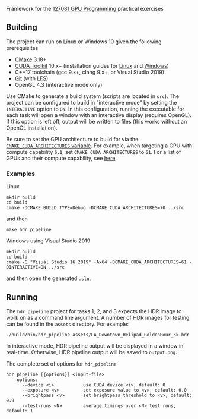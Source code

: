 
Framework for the [127081 GPU Programming][1] practical exercises

## Building

The project can run on Linux or Windows 10 given the following prerequisites

  * [CMake][2] 3.18+
  * [CUDA Toolkit][3] 10.x+ (installation guides for [Linux][4] and [Windows][5])
  * C++17 toolchain (gcc 9.x+, clang 9.x+, or Visual Studio 2019)
  * [Git][6] (with [LFS][7])
  * OpenGL 4.3 (interactive mode only)

Use CMake to generate a build system (scripts are located in `src`).
The project can be configured to build in "interactive mode" by setting the `INTERACTIVE` option to `ON`. In this configuration, running the executable for each task will open a window with an interactive display (requires OpenGL). If this option is left off, output will be written to files (this works without an OpenGL installation).

Be sure to set the GPU architecture to build for via the [`CMAKE_CUDA_ARCHITECTURES` variable][8]. For example, when targeting a GPU with compute capability `6.1`, set `CMAKE_CUDA_ARCHITECTURES` to `61`. For a list of GPUs and their compute capability, see [here][9].

### Examples

Linux
```
mkdir build
cd build
cmake -DCMAKE_BUILD_TYPE=Debug -DCMAKE_CUDA_ARCHITECTURES=70 ../src
```
and then
```
make hdr_pipeline
```

Windows using Visual Studio 2019
```
mkdir build
cd build
cmake -G "Visual Studio 16 2019" -Ax64 -DCMAKE_CUDA_ARCHITECTURES=61 -DINTERACTIVE=ON ../src
```
and then open the generated `.sln`.


## Running

The `hdr_pipeline` project for tasks 1, 2, and 3 expects the HDR image to work on as a command line argument. A number of HDR images for testing can be found in the `assets` directory. For example:
```
./build/bin/hdr_pipeline assets/LA_Downtown_Helipad_GoldenHour_3k.hdr
```
In interactive mode, HDR pipeline output will be displayed in a window in real-time. Otherwise, HDR pipeline output will be saved to `output.png`.

The complete set of options for `hdr_pipeline`
```
hdr_pipeline [{options}] <input-file>
	options:
	  --device <i>           use CUDA device <i>, default: 0
	  --exposure <v>         set exposure value to <v>, default: 0.0
	  --brightpass <v>       set brightpass threshold to <v>, default: 0.9
	  --test-runs <N>        average timings over <N> test runs, default: 1
```


[1]: https://graphics.cg.uni-saarland.de/courses/gpu-2020/index.html
[2]: https://cmake.org/
[3]: https://developer.nvidia.com/cuda-toolkit
[4]: https://docs.nvidia.com/cuda/cuda-installation-guide-linux/index.html
[5]: https://docs.nvidia.com/cuda/cuda-quick-start-guide/index.html#windows
[6]: https://git-scm.com/
[7]: https://git-lfs.github.com/
[8]: https://cmake.org/cmake/help/latest/prop_tgt/CUDA_ARCHITECTURES.html
[9]: https://developer.nvidia.com/cuda-gpus#compute

